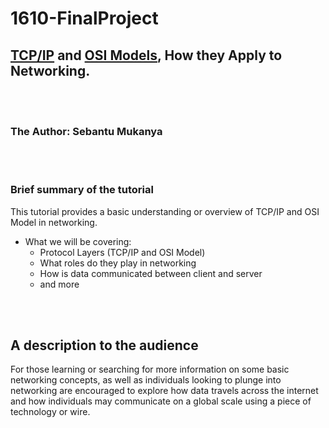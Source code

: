 # 1610-FinalProject

##  [TCP/IP](TCP_IP_Model.md) and [OSI Models](OSI_Model.md), How they Apply to Networking.

<br></br>

### The Author: Sebantu Mukanya

<br></br>

### Brief summary of the tutorial
This tutorial provides a basic understanding or overview of TCP/IP and OSI Model in networking.
  * What we will be covering:
    * Protocol Layers (TCP/IP and OSI Model)
    * What roles do they play in networking
    * How is data communicated between client and server
    * and more

<br></br>

## A description to the audience
For those learning or searching for more information on some basic networking concepts, as well as individuals looking to plunge into networking are encouraged to explore how data travels across the internet 
and how individuals may communicate on a global scale using a piece of technology or wire.


